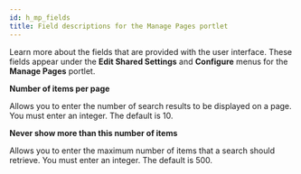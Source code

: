```yaml
---
id: h_mp_fields
title: Field descriptions for the Manage Pages portlet
---
```





Learn more about the fields that are provided with the user interface. These fields appear under the **Edit Shared Settings** and **Configure** menus for the **Manage Pages** portlet.

**Number of items per page**

Allows you to enter the number of search results to be displayed on a page. You must enter an integer. The default is 10.

**Never show more than this number of items**

Allows you to enter the maximum number of items that a search should retrieve. You must enter an integer. The default is 500.

